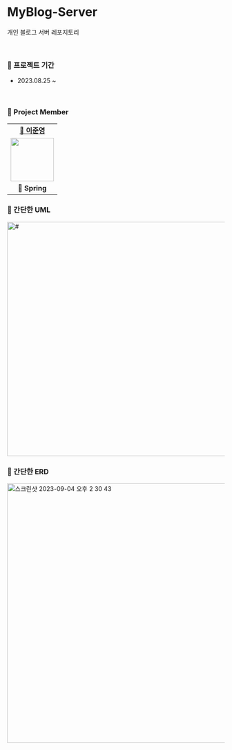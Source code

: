# MyBlog-Server
개인 블로그 서버 레포지토리

<br>

### 📆 프로젝트 기간

- 2023.08.25 ~

<br>

###  🐾 Project Member

<table>
   <tr>
    <td align="center"><b><a href="https://github.com/BangTtagGum">🐶 이준영</a></b></td>
   </tr>
   <tr>
     <td align="center"><a href="https://github.com/BangTtagGum"><img src="https://avatars.githubusercontent.com/u/99023627?v=4" width="100px" /></a></td>
   </tr>
   <tr>
    <td align="center"><b>🌱 Spring</b></td>
   </tr>   
</table>

### 📝 간단한 UML

<img width="541" alt="#" src="https://github.com/BangTtagGum/MyBlog-Server/assets/99023627/40638127-71c0-423e-8a71-6a15f725ca58">

<br>

### 🔗 간단한 ERD

<img width="600" alt="스크린샷 2023-09-04 오후 2 30 43" src="https://github.com/BangTtagGum/MyBlog-Server/assets/99023627/c8bbc4b6-0b38-48b0-8c32-e0ab73c07be1">
